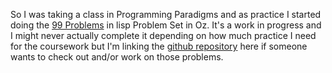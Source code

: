 So I was taking a class in Programming Paradigms and as practice I started doing the [99 Problems](https://www.ic.unicamp.br/~meidanis/courses/mc336/2006s2/funcional/L-99_Ninety-Nine_Lisp_Problems.html) in lisp Problem Set in Oz. It's a work in progress and I might never actually complete it depending on how much practice I need for the coursework but I'm linking the [github repository](https://github.com/ArihantChawla/99ProblemsInLispSolvedInOz) here if someone wants to check out and/or work on those problems.

